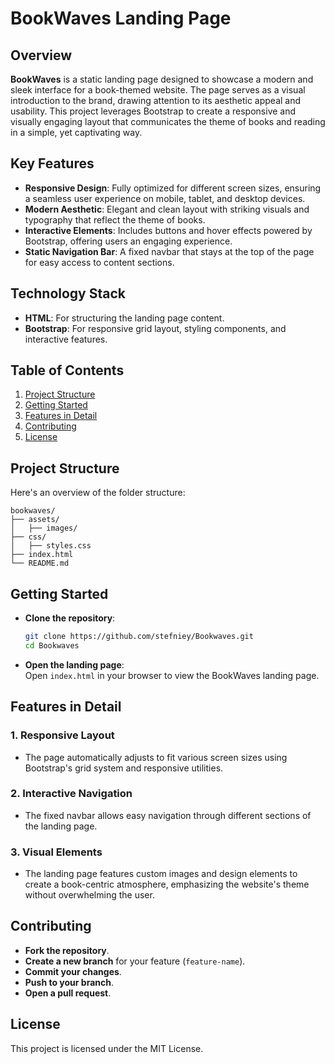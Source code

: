 # BookWaves Landing Page

## Overview  
**BookWaves** is a static landing page designed to showcase a modern and sleek interface for a book-themed website. The page serves as a visual introduction to the brand, drawing attention to its aesthetic appeal and usability. This project leverages Bootstrap to create a responsive and visually engaging layout that communicates the theme of books and reading in a simple, yet captivating way.

## Key Features  
- **Responsive Design**: Fully optimized for different screen sizes, ensuring a seamless user experience on mobile, tablet, and desktop devices.
- **Modern Aesthetic**: Elegant and clean layout with striking visuals and typography that reflect the theme of books.
- **Interactive Elements**: Includes buttons and hover effects powered by Bootstrap, offering users an engaging experience.
- **Static Navigation Bar**: A fixed navbar that stays at the top of the page for easy access to content sections.

## Technology Stack  
- **HTML**: For structuring the landing page content.
- **Bootstrap**: For responsive grid layout, styling components, and interactive features.

## Table of Contents  
1. [Project Structure](#project-structure)  
2. [Getting Started](#getting-started)  
3. [Features in Detail](#features-in-detail)  
4. [Contributing](#contributing)  
5. [License](#license)

## Project Structure  
Here's an overview of the folder structure:
```
bookwaves/
├── assets/
│   ├── images/
├── css/
│   ├── styles.css
├── index.html
└── README.md
```

## Getting Started

- **Clone the repository**:
  ```bash
  git clone https://github.com/stefniey/Bookwaves.git
  cd Bookwaves
  ```

- **Open the landing page**:  
  Open `index.html` in your browser to view the BookWaves landing page.

## Features in Detail  
### 1. Responsive Layout  
- The page automatically adjusts to fit various screen sizes using Bootstrap's grid system and responsive utilities.

### 2. Interactive Navigation  
- The fixed navbar allows easy navigation through different sections of the landing page.

### 3. Visual Elements  
- The landing page features custom images and design elements to create a book-centric atmosphere, emphasizing the website's theme without overwhelming the user.

## Contributing  
- **Fork the repository**.
- **Create a new branch** for your feature (`feature-name`).
- **Commit your changes**.
- **Push to your branch**.
- **Open a pull request**.

## License  
This project is licensed under the MIT License.
